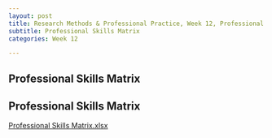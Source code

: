 ```yaml
---
layout: post
title: Research Methods & Professional Practice, Week 12, Professional Skills Matrix
subtitle: Professional Skills Matrix
categories: Week 12

--- 
```


## Professional Skills Matrix

## Professional Skills Matrix

[Professional Skills Matrix.xlsx](https://github.com/user-attachments/files/19762346/Professional.Skills.Matrix.xlsx)




